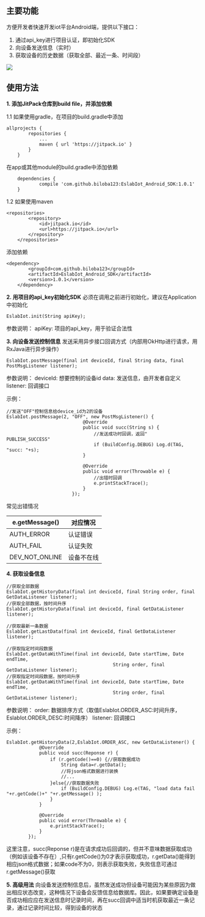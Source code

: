 ## 主要功能
方便开发者快速开发iot平台Android端，提供以下接口：
1. 通过api_key进行项目认证，即初始化SDK
2. 向设备发送信息（实时）
3. 获取设备的历史数据（获取全部、最近一条、时间段）

![](http://upload-images.jianshu.io/upload_images/5734256-58cc8d66e0e236b3.png?imageMogr2/auto-orient/strip%7CimageView2/2/w/1240)

## 使用方法
**1. 添加JitPack仓库到build file，并添加依赖**

1.1 如果使用gradle，在项目的build.gradle中添加
```
allprojects {
		repositories {
			...
			maven { url 'https://jitpack.io' }
		}
	}
```
在app或其他module的build.gradle中添加依赖
```
	dependencies {
	        compile 'com.github.biloba123:EslabIot_Android_SDK:1.0.1'
	}
```
1.2 如果使用maven
```
<repositories>
		<repository>
		    <id>jitpack.io</id>
		    <url>https://jitpack.io</url>
		</repository>
	</repositories>
```
添加依赖
```
<dependency>
	    <groupId>com.github.biloba123</groupId>
	    <artifactId>EslabIot_Android_SDK</artifactId>
	    <version>1.0.1</version>
	</dependency>
```

**2. 用项目的api_key初始化SDK**
必须在调用之前进行初始化，建议在Application中初始化
```
EslabIot.init(String apiKey);
```
参数说明：
apiKey: 项目的api_key，用于验证合法性

**3. 向设备发送控制信息**
发送采用异步接口回调方式（内部用OkHttp进行请求，用RxJava进行异步操作）
```
EslabIot.postMessage(final int deviceId, final String data, final PostMsgListener listener);
```
参数说明：
deviceId: 想要控制的设备id
data: 发送信息，由开发者自定义
listener: 回调接口

示例：
```
//发送"OFF"控制信息给device_id为2的设备
EslabIot.postMessage(2, "OFF", new PostMsgListener() {
                            @Override
                            public void succ(String s) {
                                //发送成功时回调，返回"	PUBLISH_SUCCESS"
                                if (BuildConfig.DEBUG) Log.d(TAG, "succ: "+s);
                            }

                            @Override
                            public void error(Throwable e) {
                                //出错时回调
                                e.printStackTrace();
                            }
                        });
```
常见出错情况

e.getMessage()|对应情况
---------------------|------------
AUTH_ERROR|认证错误
AUTH_FAIL|认证失败
DEV_NOT_ONLINE|设备不在线

**4. 获取设备信息**
```
//获取全部数据
EslabIot.getHistoryData(final int deviceId, final String order, final GetDataListener listener);
//获取全部数据，按时间升序
EslabIot.getHistoryData(final int deviceId, final GetDataListener listener);

//获取最新一条数据
EslabIot.getLastData(final int deviceId, final GetDataListener listener);

//获取指定时间段数据
EslabIot.getDataWithTime(final int deviceId, Date startTime, Date endTime,
                                       String order, final GetDataListener listener);
//获取指定时间段数据，按时间升序
EslabIot.getDataWithTime(final int deviceId, Date startTime, Date endTime,
                                       String order, final GetDataListener listener);
```
参数说明：
order: 数据排序方式（取值EslabIot.ORDER_ASC:时间升序，EslabIot.ORDER_DESC:时间降序）
listener: 回调接口

示例：
```
EslabIot.getHistoryData(2,EslabIot.ORDER_ASC, new GetDataListener() {
            @Override
            public void succ(Reponse r) {
                if (r.getCode()==0) {//获取数据成功
                    String data=r.getData();
                    //将json格式数据进行装换
                    //...
                }else{//获取数据失败
                    if (BuildConfig.DEBUG) Log.e(TAG, "load data fail "+r.getCode()+" "+r.getMessage() );
                }
            }

            @Override
            public void error(Throwable e) {
                e.printStackTrace();
            }
        });
```
这里注意，succ(Reponse r)是在请求成功后回调的，但并不意味数据获取成功（例如该设备不存在）,只有r.getCode()为0才表示获取成功，r.getData()能得到相应json格式数据；如果code不为0，则表示获取失败，失败信息可通过r.getMessage()获取

**5. 高级用法**
向设备发送控制信息后，虽然发送成功但设备可能因为某些原因为做出相应状态改变，这种情况下设备会反馈信息给数据库。因此，如果要确定设备是否成功相应应在发送信息时记录时间，再在succ回调中适当时机获取最近一条记录，通过记录时间比较，得到设备的状态

